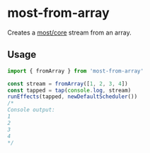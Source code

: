 # most-from-array

Creates a [most/core](https://github.com/mostjs/core) stream from an array.

## Usage

```ts
import { fromArray } from 'most-from-array'

const stream = fromArray([1, 2, 3, 4])
const tapped = tap(console.log, stream)
runEffects(tapped, newDefaultScheduler())
/*
Console output:
1
2
3
4
*/
```
